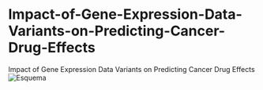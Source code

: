 # Impact-of-Gene-Expression-Data-Variants-on-Predicting-Cancer-Drug-Effects
Impact of Gene Expression Data Variants on Predicting Cancer Drug Effects
![Esquema](https://github.com/larngroup/DrugCancerPredictor/assets/47637079/8c7a6e85-f292-422f-b468-804bfb64456b)
